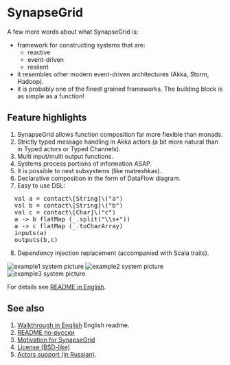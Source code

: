 SynapseGrid
===========

A few more words about what SynapseGrid is:

- framework for constructing systems that are:
  - reactive
  - event-driven
  - resilent  
- it resembles other modern event-driven architectures (Akka, Storm, Hadoop).
- it is probably one of the finest grained frameworks. The building block is as simple as a function!

Feature highlights
------------------

1. SynapseGrid allows function composition far more flexible than monads.
2. Strictly typed message handling in Akka actors (a bit more natural than in Typed actors or Typed Channels).
3. Multi input/multi output functions.
4. Systems process portions of information ASAP.
5. It is possible to nest subsystems (like matreshkas).
6. Declarative composition in the form of DataFlow diagram.
7. Easy to use DSL:
<pre>
  val a = contact\[String]\("a")
  val b = contact\[String]\("b")
  val c = contact\[Char]\("c")
  a -> b flatMap (_.split("\\s+"))
  a -> c flatMap (_.toCharArray)
  inputs(a)
  outputs(b,c)
</pre>
8. Dependency injection replacement (accompanied with Scala traits).

![example1 system picture](docs/images/example1.png)
![example2 system picture](docs/images/example2.png)
![example3 system picture](docs/images/example3.png)

For details see [README in English](docs/README.EN.md).

See also
--------
1. [Walkthrough in English](docs/README.EN.md) English readme.
2. [README по-русски](docs/README.RU.md)
3. [Motivation for SynapseGrid](docs/SpeechPortalMotivation.RU.md)
4. [License (BSD-like)](LICENSE.md)
5. [Actors support (in Russian)](Actors.RU.md).
